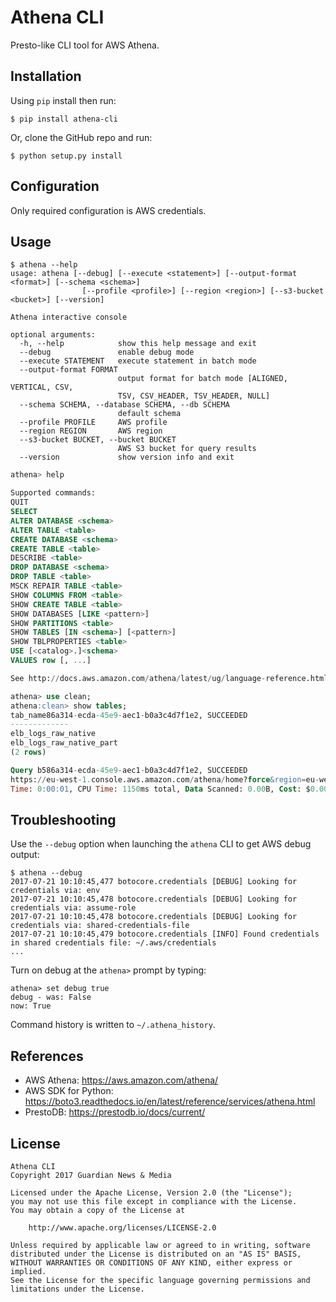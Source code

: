 Athena CLI
==========

Presto-like CLI tool for AWS Athena.

Installation
------------

Using `pip` install then run:

    $ pip install athena-cli

Or, clone the GitHub repo and run:

    $ python setup.py install

Configuration
-------------

Only required configuration is AWS credentials.

Usage
-----

```shell
$ athena --help
usage: athena [--debug] [--execute <statement>] [--output-format <format>] [--schema <schema>]
                [--profile <profile>] [--region <region>] [--s3-bucket <bucket>] [--version]

Athena interactive console

optional arguments:
  -h, --help            show this help message and exit
  --debug               enable debug mode
  --execute STATEMENT   execute statement in batch mode
  --output-format FORMAT
                        output format for batch mode [ALIGNED, VERTICAL, CSV,
                        TSV, CSV_HEADER, TSV_HEADER, NULL]
  --schema SCHEMA, --database SCHEMA, --db SCHEMA
                        default schema
  --profile PROFILE     AWS profile
  --region REGION       AWS region
  --s3-bucket BUCKET, --bucket BUCKET
                        AWS S3 bucket for query results
  --version             show version info and exit
```

```sql
athena> help

Supported commands:
QUIT
SELECT
ALTER DATABASE <schema>
ALTER TABLE <table>
CREATE DATABASE <schema>
CREATE TABLE <table>
DESCRIBE <table>
DROP DATABASE <schema>
DROP TABLE <table>
MSCK REPAIR TABLE <table>
SHOW COLUMNS FROM <table>
SHOW CREATE TABLE <table>
SHOW DATABASES [LIKE <pattern>]
SHOW PARTITIONS <table>
SHOW TABLES [IN <schema>] [<pattern>]
SHOW TBLPROPERTIES <table>
USE [<catalog>.]<schema>
VALUES row [, ...]

See http://docs.aws.amazon.com/athena/latest/ug/language-reference.html

athena> use clean;
athena:clean> show tables;
tab_name86a314-ecda-45e9-aec1-b0a3c4d7f1e2, SUCCEEDED
-------------
elb_logs_raw_native
elb_logs_raw_native_part
(2 rows)

Query b586a314-ecda-45e9-aec1-b0a3c4d7f1e2, SUCCEEDED
https://eu-west-1.console.aws.amazon.com/athena/home?force&region=eu-west-1#query/history/b586a314-ecda-45e9-aec1-b0a3c4d7f1e2
Time: 0:00:01, CPU Time: 1150ms total, Data Scanned: 0.00B, Cost: $0.00

```

Troubleshooting
---------------

Use the `--debug` option when launching the `athena` CLI to get AWS debug output:

```shell
$ athena --debug
2017-07-21 10:10:45,477 botocore.credentials [DEBUG] Looking for credentials via: env
2017-07-21 10:10:45,478 botocore.credentials [DEBUG] Looking for credentials via: assume-role
2017-07-21 10:10:45,478 botocore.credentials [DEBUG] Looking for credentials via: shared-credentials-file
2017-07-21 10:10:45,479 botocore.credentials [INFO] Found credentials in shared credentials file: ~/.aws/credentials
...
```

Turn on debug at the `athena>` prompt by typing:

```
athena> set debug true
debug - was: False
now: True
```

Command history is written to `~/.athena_history`.

References
----------

  * AWS Athena: https://aws.amazon.com/athena/
  * AWS SDK for Python: https://boto3.readthedocs.io/en/latest/reference/services/athena.html
  * PrestoDB: https://prestodb.io/docs/current/

License
-------

    Athena CLI
    Copyright 2017 Guardian News & Media

    Licensed under the Apache License, Version 2.0 (the "License");
    you may not use this file except in compliance with the License.
    You may obtain a copy of the License at

        http://www.apache.org/licenses/LICENSE-2.0

    Unless required by applicable law or agreed to in writing, software
    distributed under the License is distributed on an "AS IS" BASIS,
    WITHOUT WARRANTIES OR CONDITIONS OF ANY KIND, either express or implied.
    See the License for the specific language governing permissions and
    limitations under the License.
